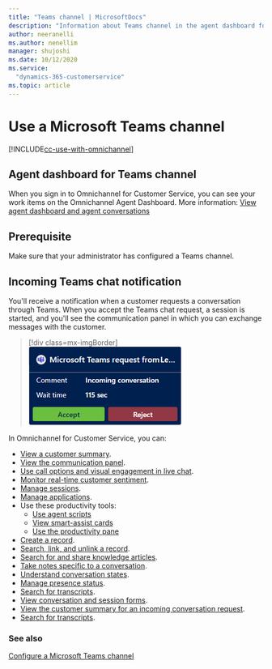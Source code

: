 ```yaml
---
title: "Teams channel | MicrosoftDocs"
description: "Information about Teams channel in the agent dashboard for Omnichannel for Customer Service."
author: neeranelli
ms.author: nenellim
manager: shujoshi
ms.date: 10/12/2020
ms.service: 
  "dynamics-365-customerservice"
ms.topic: article
---
```


# Use a Microsoft Teams channel

[!INCLUDE[cc-use-with-omnichannel](../../../includes/cc-use-with-omnichannel.md)]

## Agent dashboard for Teams channel

When you sign in to Omnichannel for Customer Service, you can see your work items on the Omnichannel Agent Dashboard. More information: [View agent dashboard and agent conversations](oc-agent-dashboard.md)

## Prerequisite

Make sure that your administrator has configured a Teams channel.

## Incoming Teams chat notification

You'll receive a notification when a customer requests a conversation through Teams. When you accept the Teams chat request, a session is started, and you'll see the communication panel in which you can exchange messages with the customer.

> [!div class=mx-imgBorder]
> ![Teams chat agent notification](../../media/incoming-chat-teams.png "Teams chat agent notification")

In Omnichannel for Customer Service, you can:

- [View a customer summary](oc-customer-summary.md).
- [View the communication panel](oc-conversation-control.md).
- [Use call options and visual engagement in live chat](call-options-visual-engagement.md).
- [Monitor real-time customer sentiment](oc-monitor-real-time-customer-sentiment-sessions.md).
- [Manage sessions](oc-manage-sessions.md).
- [Manage applications](oc-manage-applications.md).
- Use these productivity tools:
  - [Use agent scripts](oc-agent-scripts.md)
  - [View smart-assist cards](oc-smart-assist.md)
  - [Use the productivity pane](oc-productivity-pane.md)
- [Create a record](oc-create-record.md).
- [Search, link, and unlink a record](oc-search-link-unlink-record.md).
- [Search for and share knowledge articles](oc-search-knowledge-articles.md).
- [Take notes specific to a conversation](oc-take-notes.md).
- [Understand conversation states](oc-conversation-state.md).
- [Manage presence status](oc-manage-presence-status.md).
- [Search for transcripts](oc-search-transcipts.md).
- [View conversation and session forms](oc-view-activity-types.md).
- [View the customer summary for an incoming conversation request](oc-view-customer-summary-incoming-conversation-request.md).
- [Search for transcripts](oc-search-transcipts.md).

### See also

[Configure a Microsoft Teams channel](../../administrator/configure-microsoft-teams.md)
